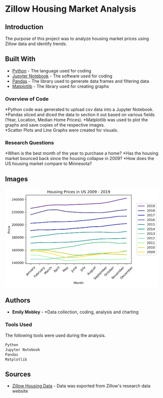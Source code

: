 # Zillow Housing Market Analysis

## Introduction

The purpose of this project was to analyze housing market prices using Zillow data and identify trends.  

## Built With

* [Python](https://www.python.org/) - The language used for coding
* [Jupyter Notebook](https://jupyter.org/) - The software used for coding
* [Pandas](https://pandas.pydata.org/) - The library used to generate data frames and filtering data
* [Matplotlib](https://matplotlib.org/) - The library used for creating graphs

### Overview of Code

*Python code was generated to upload csv data into a Jupyter Notebook.  
*Pandas sliced and diced the data to section it out based on various fields (Year, Location, Median Home Prices).
*Matplotlib was used to plot the graphs and save copies of the respective images.  
*Scatter Plots and Line Graphs were created for visuals.  

### Research Questions

*When is the best month of the year to purchase a home?
*Has the housing market bounced back since the housing collapse in 2009?
*How does the US housing market compare to Minnesota?

## Images

![US_Line.png](US_Line.png) 


## Authors

* **Emily Mobley** - *Data collection, coding, analysis and charting

### Tools Used

The following tools were used during the analysis.

```
Python
Jupyter Notebook
Pandas
Matplotlib
```

## Sources

* [Zillow Housing Data](https://www.zillow.com/research/data/) - Data was exported from Zillow's research data website

